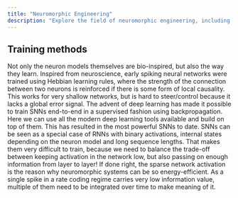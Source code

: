 ```yaml
---
title: "Neuromorphic Engineering"
description: "Explore the field of neuromorphic engineering, including its history, applications, and future directions. Learn about the latest research and development in neuromorphic hardware and software."
---
```


## Training methods
Not only the neuron models themselves are bio-inspired, but also the way they learn. Inspired from neuroscience, early spiking neural networks were trained using Hebbian learning rules, where the strength of the connection between two neurons is reinforced if there is some form of local causality. This works for very shallow networks, but is hard to steer/control because it lacks a global error signal. The advent of deep learning has made it possible to train SNNs end-to-end in a supervised fashion using backpropagation. Here we can use all the modern deep learning tools available and build on top of them. This has resulted in the most powerful SNNs to date. SNNs can be seen as a special case of RNNs with binary activations, internal states depending on the neuron model and long sequence lengths. That makes them very difficult to train, because we need to balance the trade-off between keeping activation in the network low, but also passing on enough information from layer to layer! If done right, the sparse network activation is the reason why neuromorphic systems can be so energy-efficient. 
As a single spike in a rate coding regime carries very low information value, multiple of them need to be integrated over time to make meaning of it. 

<!-- Feeding sequential inputs makes SNNs a subclass of RNNs, which have largely been abandonded since the rise of transformers. It remains to be seen if it will be possible to scale SNNs to similar sizes as ANNs.
Training SNNs is currently difficult and slow because the networks are stateful / rely on time and their activation is extremely sparse. During inference time, this is where we get some power benefits from, but during training time, we also get less of a teaching signal.  -->
